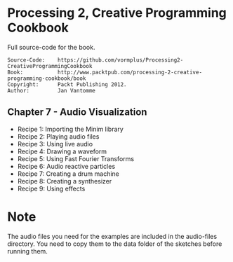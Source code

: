 # Processing 2, Creative Programming Cookbook

Full source-code for the book.

	Source-Code:    https://github.com/vormplus/Processing2-CreativeProgrammingCookbook
    Book:           http://www.packtpub.com/processing-2-creative-programming-cookbook/book
    Copyright:      Packt Publishing 2012.
	Author:         Jan Vantomme

## Chapter 7 - Audio Visualization

- Recipe 1: Importing the Minim library
- Recipe 2: Playing audio files
- Recipe 3: Using live audio
- Recipe 4: Drawing a waveform
- Recipe 5: Using Fast Fourier Transforms
- Recipe 6: Audio reactive particles
- Recipe 7: Creating a drum machine
- Recipe 8: Creating a synthesizer
- Recipe 9: Using effects

# Note

The audio files you need for the examples are included in the audio-files directory. You need to copy them to the data folder of the sketches before running them.